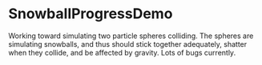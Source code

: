 # SnowballProgressDemo
Working toward simulating two particle spheres colliding. The spheres are simulating snowballs, and thus should stick together adequately, shatter when they collide, and be affected by gravity.
Lots of bugs currently.
